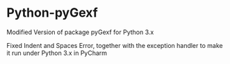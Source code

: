 # Python-pyGexf
Modified Version of package pyGexf for Python 3.x

Fixed Indent and Spaces Error, together with the exception handler to make it run under Python 3.x in PyCharm
